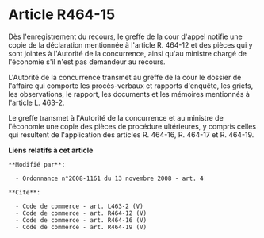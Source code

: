 # Article R464-15

Dès l'enregistrement du recours, le greffe de la cour d'appel notifie une copie de la déclaration mentionnée à l'article R.
464-12 et des pièces qui y sont jointes à l'Autorité de la concurrence, ainsi qu'au ministre chargé de l'économie s'il n'est
pas demandeur au recours. 

L'Autorité de la concurrence transmet au greffe de la cour le dossier de l'affaire qui comporte les procès-verbaux et
rapports d'enquête, les griefs, les observations, le rapport, les documents et les mémoires mentionnés à l'article L. 463-2. 

Le greffe transmet à l'Autorité de la concurrence et au ministre de l'économie une copie des pièces de procédure ultérieures,
y compris celles qui résultent de l'application des articles R. 464-16, R. 464-17 et R. 464-19.

**Liens relatifs à cet article**

	**Modifié par**:

	  - Ordonnance n°2008-1161 du 13 novembre 2008 - art. 4

	**Cite**:

	  - Code de commerce - art. L463-2 (V)
	  - Code de commerce - art. R464-12 (V)
	  - Code de commerce - art. R464-16 (V)
	  - Code de commerce - art. R464-19 (V)
